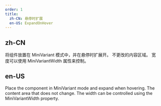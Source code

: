 ```yaml
---
order: 1
title:
  zh-CN: 悬停时扩展
  en-US: ExpandOnHover
---
```


## zh-CN

将组件放置在 MiniVariant 模式中，并在悬停时扩展开。 不更改的内容区域。 宽度可以使用 MiniVariantWidth 属性来控制。

## en-US

Place the component in MiniVariant mode and expand when hovering. The content area that does not change. The width can be controlled using the MiniVariantWidth property.